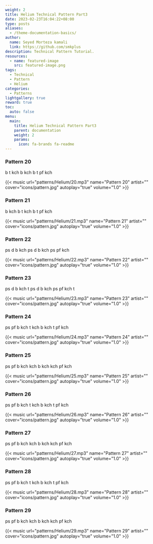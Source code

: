 ```yaml
---
weight: 2
title: Helium Technical Pattern Part3
date: 2023-02-23T16:04:22+08:00
type: posts
aliases:
  - /theme-documentation-basics/
author:
  name: Seyed Morteza kamali
  link: https://github.com/smkplus
description: Technical Pattern Tutorial.
resources:
  - name: featured-image
    src: featured-image.png
tags:
  - Technical
  - Pattern
  - Helium
categories:
  - Patterns
lightgallery: true
reward: true
toc:
  auto: false
menu:
  main:
    title: Helium Technical Pattern Part3
    parent: documentation
    weight: 2
    params:
      icon: fa-brands fa-readme
---
```



### Pattern 20
b t kch b kch b t pf kch

{{< music url="patterns/Helium/20.mp3" name="Pattern 20" artist="" cover="icons/pattern.jpg" autoplay="true" volume="1.0" >}}

### Pattern 21
b kch b t kch b t pf kch

{{< music url="patterns/Helium/21.mp3" name="Pattern 21" artist="" cover="icons/pattern.jpg" autoplay="true" volume="1.0" >}}

### Pattern 22
ps d b kch ps d b kch ps pf kch

{{< music url="patterns/Helium/22.mp3" name="Pattern 22" artist="" cover="icons/pattern.jpg" autoplay="true" volume="1.0" >}}

### Pattern 23
ps d b kch t ps d b kch ps pf kch t

{{< music url="patterns/Helium/23.mp3" name="Pattern 23" artist="" cover="icons/pattern.jpg" autoplay="true" volume="1.0" >}}

### Pattern 24
ps pf b kch t kch b kch t pf kch

{{< music url="patterns/Helium/24.mp3" name="Pattern 24" artist="" cover="icons/pattern.jpg" autoplay="true" volume="1.0" >}}

### Pattern 25
ps pf b kch kch b kch kch pf kch

{{< music url="patterns/Helium/25.mp3" name="Pattern 25" artist="" cover="icons/pattern.jpg" autoplay="true" volume="1.0" >}}

### Pattern 26
ps pf b kch t kch b kch t pf kch

{{< music url="patterns/Helium/26.mp3" name="Pattern 26" artist="" cover="icons/pattern.jpg" autoplay="true" volume="1.0" >}}

### Pattern 27
ps pf b kch kch b kch kch pf kch

{{< music url="patterns/Helium/27.mp3" name="Pattern 27" artist="" cover="icons/pattern.jpg" autoplay="true" volume="1.0" >}}

### Pattern 28
ps pf b kch t kch b kch t pf kch

{{< music url="patterns/Helium/28.mp3" name="Pattern 28" artist="" cover="icons/pattern.jpg" autoplay="true" volume="1.0" >}}

### Pattern 29
ps pf b kch kch b kch kch pf kch

{{< music url="patterns/Helium/29.mp3" name="Pattern 29" artist="" cover="icons/pattern.jpg" autoplay="true" volume="1.0" >}}
